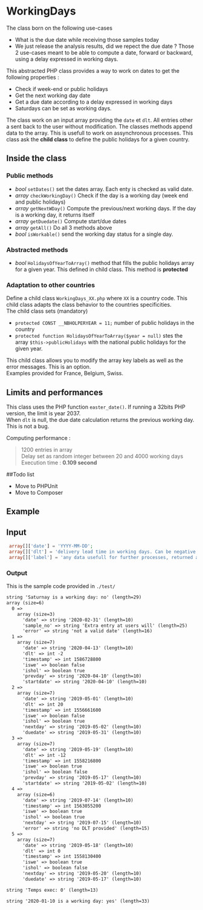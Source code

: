 # WorkingDays

The class born on the following use-cases
 * What is the due date while receiving those samples today
 * We just release the analysis results, did we repect the due date ?
Those 2 use-cases meant to be able to compute a date, forward or backward, using a delay expressed in working days. 

This abstracted PHP class provides a way to work on dates to get the following properties :
 * Check if week-end or public holidays
 * Get the next working day date
 * Get a due date according to a delay expressed in working days
 * Saturdays can be set as working days.
 
The class work on an input array providing the `date` et `dlt`. All entries other a sent back to the user without modification. The classes methods append data to the array. This is usefull to work on assynchronous processes. This class ask the **child class** to define the public holidays for a given country.

## Inside the class


### Public methods
 * *bool* `setDates()` set the dates array. Each enty is checked as valid date.
 * *array* `checkWorkingDay()` Check if the day is a working day (week end and public holidays)
 * *array* `getNextWDay()` Compute the previous/next working days. If the day is a working day, it returns itself
 * *array* `getDuedate()` Compute start/due dates
 * *array* `getAll()` Do all 3 methods above
 * *bool* `isWorkable()` send the working day status for a single day.
 
### Abstracted methods
 * *bool* `HolidaysOfYearToArray()` method that fills the public holidays array for a given year. This defined in child class. This method is __protected__
 
### Adaptation to other countries
Define a child class `WorkingDays_XX.php` where `XX` is a country code. This child class adapts the class behavior to the countries specificities.  
The child class sets (mandatory)
 * `protected CONST __NBHOLPERYEAR = 11;` number of public holidays in the country
 * `protected function HolidaysOfYearToArray($year = null)` stes the array `$this->publicHolidays` with the national public holidays for the given year.

This child class allows you to modify the array key labels as well as the error messages. This is an option.  
Examples provided for France, Belgium, Swiss. 
 
## Limits and performances
This class uses the PHP function `easter_date()`. If running a 32bits PHP version, the limit is year 2037.  
When `dlt` is null, the due date calculation returns the previous working day. This is not a bug.

Computing performance :
> 1200 entries in array  
> Delay set as random integer between 20 and 4000 working days  
> Execution time : **0.109 second**  

##Todo list
 * Move to PHPUnit
 * Move to Composer

## Example

## Input
````php
 array[]['date'] = 'YYYY-MM-DD';
 array[]['dlt'] = 'delivery lead time in working days. Can be negative';
 array[]['label'] = 'any data usefull for further processes, returned as provided';
````


### Output
This is the sample code provided in `./test/`
````txt
string 'Saturnay is a working day: no' (length=29)
array (size=6)
  0 => 
    array (size=3)
      'date' => string '2020-02-31' (length=10)
      'sample_no' => string 'Extra entry at users will' (length=25)
      'error' => string 'not a valid date' (length=16)
  1 => 
    array (size=7)
      'date' => string '2020-04-13' (length=10)
      'dlt' => int -2
      'timestamp' => int 1586728800
      'iswe' => boolean false
      'ishol' => boolean true
      'prevday' => string '2020-04-10' (length=10)
      'startdate' => string '2020-04-10' (length=10)
  2 => 
    array (size=7)
      'date' => string '2019-05-01' (length=10)
      'dlt' => int 20
      'timestamp' => int 1556661600
      'iswe' => boolean false
      'ishol' => boolean true
      'nextday' => string '2019-05-02' (length=10)
      'duedate' => string '2019-05-31' (length=10)
  3 => 
    array (size=7)
      'date' => string '2019-05-19' (length=10)
      'dlt' => int -12
      'timestamp' => int 1558216800
      'iswe' => boolean true
      'ishol' => boolean false
      'prevday' => string '2019-05-17' (length=10)
      'startdate' => string '2019-05-02' (length=10)
  4 => 
    array (size=6)
      'date' => string '2019-07-14' (length=10)
      'timestamp' => int 1563055200
      'iswe' => boolean true
      'ishol' => boolean true
      'nextday' => string '2019-07-15' (length=10)
      'error' => string 'no DLT provided' (length=15)
  5 => 
    array (size=7)
      'date' => string '2019-05-18' (length=10)
      'dlt' => int 0
      'timestamp' => int 1558130400
      'iswe' => boolean true
      'ishol' => boolean false
      'nextday' => string '2019-05-20' (length=10)
      'duedate' => string '2019-05-17' (length=10)

string 'Temps exec: 0' (length=13)

string '2020-01-10 is a working day: yes' (length=33)


````

